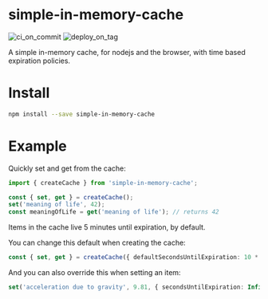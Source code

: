 # simple-in-memory-cache

![ci_on_commit](https://github.com/uladkasach/simple-in-memory-cache/workflows/ci_on_commit/badge.svg)
![deploy_on_tag](https://github.com/uladkasach/simple-in-memory-cache/workflows/deploy_on_tag/badge.svg)

A simple in-memory cache, for nodejs and the browser, with time based expiration policies.

# Install

```sh
npm install --save simple-in-memory-cache
```

# Example

Quickly set and get from the cache:

```ts
import { createCache } from 'simple-in-memory-cache';

const { set, get } = createCache();
set('meaning of life', 42);
const meaningOfLife = get('meaning of life'); // returns 42
```

Items in the cache live 5 minutes until expiration, by default.

You can change this default when creating the cache:

```ts
const { set, get } = createCache({ defaultSecondsUntilExpiration: 10 * 60 }); // updates the default seconds until expiration to 10 minutes
```

And you can also override this when setting an item:

```ts
set('acceleration due to gravity', 9.81, { secondsUntilExpiration: Infinity }); // gravity will not change, so we dont need to expire it
```
